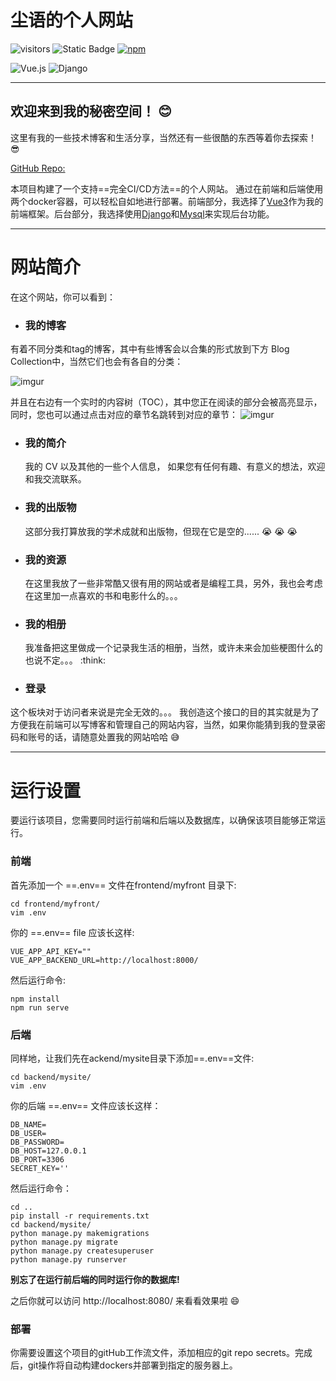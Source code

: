 #  尘语的个人网站
![visitors](https://visitor-badge.laobi.icu/badge?page_id=moringspeaker.visitor-badge) ![Static Badge](https://img.shields.io/badge/python-3.8-blue) [![npm](https://img.shields.io/npm/v/vue.svg)](https://www.npmjs.com/package/vue)

![Vue.js](https://img.shields.io/badge/vuejs-%2335495e.svg?style=for-the-badge&logo=vuedotjs&logoColor=%234FC08D) ![Django](https://img.shields.io/badge/django-%23092E20.svg?style=for-the-badge&logo=django&logoColor=white)

 ---
## 欢迎来到我的秘密空间！ :blush:
这里有我的一些技术博客和生活分享，当然还有一些很酷的东西等着你去探索！ :sunglasses:

[GitHub Repo:](https://github.com/moringspeaker/mysite)

本项目构建了一个支持==完全CI/CD方法==的个人网站。 通过在前端和后端使用两个docker容器，可以轻松自如地进行部署。前端部分，我选择了[Vue3](https://github.com/vuejs/core)作为我的前端框架。后台部分，我选择使用[Django](https://github.com/django/django)和[Mysql](https://www.mysql.com/)来实现后台功能。

---
# 网站简介
在这个网站，你可以看到：
- ### 我的博客

有着不同分类和tag的博客，其中有些博客会以合集的形式放到下方 Blog Collection中，当然它们也会有各自的分类：

![imgur](https://i.imgur.com/eLrTbFr.png "Blogs navigation bar")

并且在右边有一个实时的内容树（TOC），其中您正在阅读的部分会被高亮显示，同时，您也可以通过点击对应的章节名跳转到对应的章节：
![imgur](https://i.imgur.com/LiNrGWM.png)

- ### 我的简介
  我的 CV 以及其他的一些个人信息， 如果您有任何有趣、有意义的想法，欢迎和我交流联系。
- ### 我的出版物
  这部分我打算放我的学术成就和出版物，但现在它是空的...... :sob: :sob: :sob:
- ### 我的资源
  在这里我放了一些非常酷又很有用的网站或者是编程工具，另外，我也会考虑在这里加一点喜欢的书和电影什么的。。。
- ### 我的相册
  我准备把这里做成一个记录我生活的相册，当然，或许未来会加些梗图什么的也说不定。。。 :think:
- ### 登录
 这个板块对于访问者来说是完全无效的。。。 我创造这个接口的目的其实就是为了方便我在前端可以写博客和管理自己的网站内容，当然，如果你能猜到我的登录密码和账号的话，请随意处置我的网站哈哈 :sweat_smile:


---
# 运行设置
要运行该项目，您需要同时运行前端和后端以及数据库，以确保该项目能够正常运行。

### 前端
首先添加一个 ==.env== 文件在frontend/myfront 目录下:
```shell
cd frontend/myfront/
vim .env
```
你的 ==.env== file 应该长这样:
```
VUE_APP_API_KEY=""
VUE_APP_BACKEND_URL=http://localhost:8000/
```
然后运行命令:
```shell
npm install
npm run serve
```

### 后端
同样地，让我们先在ackend/mysite目录下添加==.env==文件:
```shell
cd backend/mysite/
vim .env
```
你的后端 ==.env== 文件应该长这样：
```
DB_NAME=
DB_USER=
DB_PASSWORD=
DB_HOST=127.0.0.1
DB_PORT=3306
SECRET_KEY=''
```
然后运行命令：
```shell
cd ..
pip install -r requirements.txt
cd backend/mysite/
python manage.py makemigrations
python manage.py migrate
python manage.py createsuperuser
python manage.py runserver
```

**别忘了在运行前后端的同时运行你的数据库!**

之后你就可以访问 http://localhost:8080/ 来看看效果啦 :smile:

### 部署

你需要设置这个项目的gitHub工作流文件，添加相应的git repo secrets。完成后，git操作将自动构建dockers并部署到指定的服务器上。
